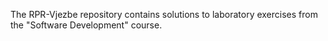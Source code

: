 The RPR-Vjezbe repository contains solutions to laboratory exercises from the "Software Development" course.
